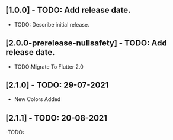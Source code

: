 ## [1.0.0] - TODO: Add release date.

- TODO: Describe initial release.

## [2.0.0-prerelease-nullsafety] - TODO: Add release date.

- TODO:Migrate To Flutter 2.0

## [2.1.0] - TODO: 29-07-2021

- New Colors Added

## [2.1.1] - TODO: 20-08-2021

-TODO:
